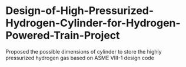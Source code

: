 # Design-of-High-Pressurized-Hydrogen-Cylinder-for-Hydrogen-Powered-Train-Project
Proposed the possible dimensions of cylinder to store the highly pressurized hydrogen gas based on ASME VIII-1 design code
